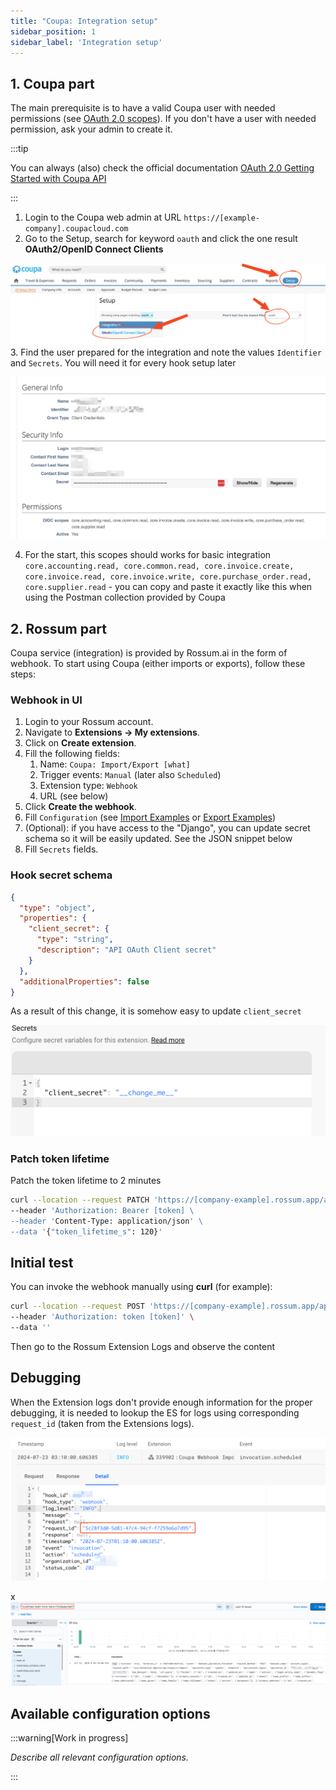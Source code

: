 ```yaml
---
title: "Coupa: Integration setup"
sidebar_position: 1
sidebar_label: 'Integration setup'
---
```


## 1. Coupa part

The main prerequisite is to have a valid Coupa user with needed permissions (see [OAuth 2.0 scopes](./coupa-oauth-scopes.md)). If you don't have a user with needed permission, ask your admin to create it.

:::tip

You can always (also) check the official documentation [OAuth 2.0 Getting Started with Coupa API](https://compass.coupa.com/en-us/products/core-platform/integration-playbooks-and-resources/integration-knowledge-articles/oauth-2.0-getting-started-with-coupa-api)

:::

1. Login to the Coupa web admin at URL `https://[example-company].coupacloud.com`
2. Go to the Setup, search for keyword `oauth` and click the one result **OAuth2/OpenID Connect Clients**

![Coupa Setup User](img/coupa-setup-1.png)
3. Find the user prepared for the integration and note the values `Identifier` and `Secrets`. You will need it for every hook setup later

![alt text](img/coupa-setup-2.png)

4. For the start, this scopes should works for basic integration `core.accounting.read, core.common.read, core.invoice.create, core.invoice.read, core.invoice.write, core.purchase_order.read, core.supplier.read` - you can copy and paste it exactly like this when using the Postman collection provided by Coupa

## 2. Rossum part

Coupa service (integration) is provided by Rossum.ai in the form of webhook. To start using Coupa (either imports or exports), follow these steps:

### Webhook in UI
1. Login to your Rossum account.
1. Navigate to **Extensions → My extensions**.
1. Click on **Create extension**.
1. Fill the following fields:
   1. Name: `Coupa: Import/Export [what]`
   1. Trigger events: `Manual` (later also `Scheduled`)
   1. Extension type: `Webhook`
   1. URL (see below)
1. Click **Create the webhook**.
1. Fill `Configuration` (see [Import Examples](./coupa-import-configuration-examples.md) or [Export Examples](./coupa-export-configuration-examples.md)) 
1. (Optional): if you have access to the "Django", you can update secret schema so it will be easily updated. See the JSON snippet below
1. Fill `Secrets` fields. 

### Hook secret schema
```json
{
  "type": "object",
  "properties": {
    "client_secret": {
      "type": "string",
      "description": "API OAuth Client secret"
    }
  },
  "additionalProperties": false
}
```

As a result of this change, it is somehow easy to update `client_secret`

![Client Secret](img/hook-schema-update.png)


### Patch token lifetime
Patch the token lifetime to 2 minutes

```bash
curl --location --request PATCH 'https://[company-example].rossum.app/api/v1/hooks/[hook-id]' \
--header 'Authorization: Bearer [token] \
--header 'Content-Type: application/json' \
--data '{"token_lifetime_s": 120}'
```

## Initial test

You can invoke the webhook manually using **curl** (for example):

```bash
curl --location --request POST 'https://[company-example].rossum.app/api/v1/hooks/[hook-id]/invoke' \
--header 'Authorization: token [token]' \
--data ''
```

Then go to the Rossum Extension Logs and observe the content

## Debugging

When the Extension logs don't provide enough information for the proper debugging, it is needed to lookup the ES for logs using corresponding `request_id` (taken from the Extensions logs).

![alt text](img/debug-logs.png)

x![alt text](img/debug-elastic.png)

## Available configuration options

:::warning[Work in progress]

_Describe all relevant configuration options._

:::

